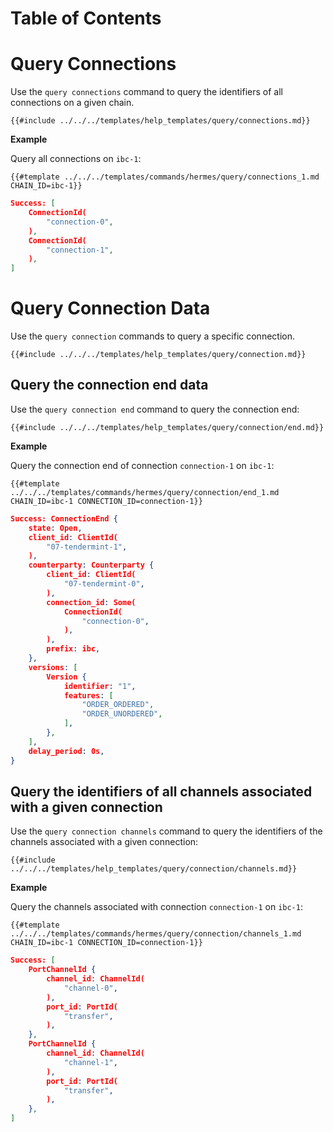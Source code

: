 # Table of Contents

<!-- toc -->

# Query Connections

Use the `query connections` command to query the identifiers of all connections on a given chain.

```shell
{{#include ../../../templates/help_templates/query/connections.md}}
```

__Example__

Query all connections on `ibc-1`:

```shell
{{#template ../../../templates/commands/hermes/query/connections_1.md CHAIN_ID=ibc-1}}
```

```json
Success: [
    ConnectionId(
        "connection-0",
    ),
    ConnectionId(
        "connection-1",
    ),
]
```

# Query Connection Data

Use the `query connection` commands to query a specific connection.

```shell
{{#include ../../../templates/help_templates/query/connection.md}}
```

## Query the connection end data

Use the `query connection end` command to query the connection end:

```shell
{{#include ../../../templates/help_templates/query/connection/end.md}}
```

__Example__

Query the connection end of connection `connection-1` on `ibc-1`:

```shell
{{#template ../../../templates/commands/hermes/query/connection/end_1.md CHAIN_ID=ibc-1 CONNECTION_ID=connection-1}}
```

```json
Success: ConnectionEnd {
    state: Open,
    client_id: ClientId(
        "07-tendermint-1",
    ),
    counterparty: Counterparty {
        client_id: ClientId(
            "07-tendermint-0",
        ),
        connection_id: Some(
            ConnectionId(
                "connection-0",
            ),
        ),
        prefix: ibc,
    },
    versions: [
        Version {
            identifier: "1",
            features: [
                "ORDER_ORDERED",
                "ORDER_UNORDERED",
            ],
        },
    ],
    delay_period: 0s,
}
```

## Query the identifiers of all channels associated with a given connection

Use the `query connection channels` command to query the identifiers of the channels associated with a given connection:

```shell
{{#include ../../../templates/help_templates/query/connection/channels.md}}
```

__Example__

Query the channels associated with connection `connection-1` on `ibc-1`:

```shell
{{#template ../../../templates/commands/hermes/query/connection/channels_1.md CHAIN_ID=ibc-1 CONNECTION_ID=connection-1}}
```

```json
Success: [
    PortChannelId {
        channel_id: ChannelId(
            "channel-0",
        ),
        port_id: PortId(
            "transfer",
        ),
    },
    PortChannelId {
        channel_id: ChannelId(
            "channel-1",
        ),
        port_id: PortId(
            "transfer",
        ),
    },
]
```
